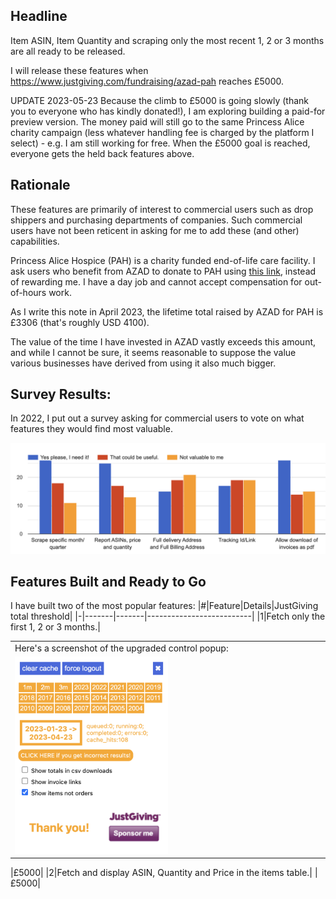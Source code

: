 ## Headline
Item ASIN, Item Quantity and scraping only the most recent 1, 2 or 3 months are all ready to be released.

I will release these features when https://www.justgiving.com/fundraising/azad-pah reaches £5000.

UPDATE 2023-05-23
Because the climb to £5000 is going slowly (thank you to everyone who has kindly donated!), I am exploring building a paid-for preview version.
The money paid will still go to the same Princess Alice charity campaign (less whatever handling fee is charged by the platform I select) - e.g. I am still working for free.
When the £5000 goal is reached, everyone gets the held back features above.

## Rationale

These features are primarily of interest to commercial users such as drop shippers and purchasing departments of companies. Such commercial users have not been reticent in asking for me to add these (and other) capabilities.

Princess Alice Hospice (PAH) is a charity funded end-of-life care facility. I ask users who benefit from AZAD to donate to PAH using [this link](https://www.justgiving.com/fundraising/azad-pah/donate), instead of rewarding me. I have a day job and cannot accept compensation for out-of-hours work.

As I write this note in April 2023, the lifetime total raised by AZAD for PAH is £3306 (that's roughly USD 4100).

The value of the time I have invested in AZAD vastly exceeds this amount, and while I cannot be sure, it seems reasonable to suppose the value various businesses have derived from using it also much bigger.

## Survey Results:
In 2022, I put out a survey asking for commercial users to vote on what features they would find most valuable.

![voting results](img/azad_feature_voting.png)

## Features Built and Ready to Go

I have built two of the most popular features:
|#|Feature|Details|JustGiving total threshold|
|-|-------|-------|--------------------------|
|1|Fetch only the first 1, 2 or 3 months.|<table><tr><td>Here's a screenshot of the upgraded control popup:</td></tr><tr><td><img src="img/azad_123_months.png" width="50%" height="50%"/></td></tr></table>|£5000|
|2|Fetch and display ASIN, Quantity and Price in the items table.| |£5000|
